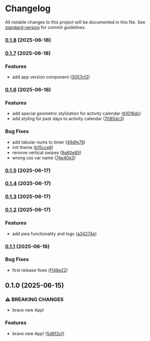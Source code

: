 # Changelog

All notable changes to this project will be documented in this file. See [standard-version](https://github.com/conventional-changelog/standard-version) for commit guidelines.

### [0.1.8](https://github.com/m0rtyn/skuka-app/compare/v0.1.7...v0.1.8) (2025-06-18)

### [0.1.7](https://github.com/m0rtyn/skuka-app/compare/v0.1.6...v0.1.7) (2025-06-18)


### Features

* add app version component ([3057cf2](https://github.com/m0rtyn/skuka-app/commit/3057cf24aff596f5b4d0574acb0f25cd6f71b96a))

### [0.1.6](https://github.com/m0rtyn/skuka-app/compare/v0.1.5...v0.1.6) (2025-06-18)


### Features

* add special geometric stylization for activity calendar ([b1016dc](https://github.com/m0rtyn/skuka-app/commit/b1016dceb95c05b62eb5353b6763fc5f9bc636bf))
* add styling for past days to activity calendar ([7085dc3](https://github.com/m0rtyn/skuka-app/commit/7085dc307b2245f46840ddf8a59faf5763f785e5))


### Bug Fixes

* add tabular nums to timer ([49dfe78](https://github.com/m0rtyn/skuka-app/commit/49dfe78231a983f71305b025566346db45210ce7))
* init theme ([b15cce6](https://github.com/m0rtyn/skuka-app/commit/b15cce621f93b61614e477d3fdebd2851f7d5dd8))
* remove vertical swipes ([9a60e85](https://github.com/m0rtyn/skuka-app/commit/9a60e85f59a3d9c55ce05985f42b7eaabd102d91))
* wrong css var name ([74e40e3](https://github.com/m0rtyn/skuka-app/commit/74e40e3a7601896768443701e6f92df41826f075))

### [0.1.5](https://github.com/m0rtyn/skuka-app/compare/v0.1.4...v0.1.5) (2025-06-17)

### [0.1.4](https://github.com/m0rtyn/skuka-app/compare/v0.1.3...v0.1.4) (2025-06-17)

### [0.1.3](https://github.com/m0rtyn/skuka-app/compare/v0.1.2...v0.1.3) (2025-06-17)

### [0.1.2](https://github.com/m0rtyn/skuka-app/compare/v0.1.1...v0.1.2) (2025-06-17)


### Features

* add pwa functionality and logo ([a34274e](https://github.com/m0rtyn/skuka-app/commit/a34274ed3613410d99694a5a074f66f16dd8c477))

### [0.1.1](https://github.com/m0rtyn/skuka-app/compare/v0.1.0...v0.1.1) (2025-06-16)


### Bug Fixes

* first release fixes ([f148e22](https://github.com/m0rtyn/skuka-app/commit/f148e22a67ecbc5cb06b128d0934f01cc79f08f0))

## 0.1.0 (2025-06-15)


### ⚠ BREAKING CHANGES

* brave new App!

### Features

* brave new App! ([5d6f2cf](https://github.com/m0rtyn/skuka-app/commit/5d6f2cfdb2d286f3fa7969d2b1949b92dac5a003))
